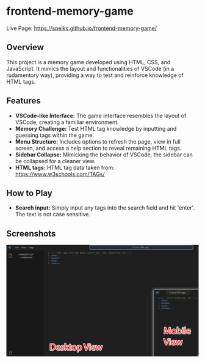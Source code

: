 # frontend-memory-game

Live Page: https://spelks.github.io/frontend-memory-game/

## Overview
This project is a memory game developed using HTML, CSS, and JavaScript. It mimics the layout and functionalities of VSCode (in a rudamentory way), providing a way to test and reinforce knowledge of HTML tags.

## Features
- **VSCode-like Interface:** The game interface resembles the layout of VSCode, creating a familiar environment.
- **Memory Challenge:** Test HTML tag knowledge by inputting and guessing tags within the game.
- **Menu Structure:** Includes options to refresh the page, view in full screen, and access a help section to reveal remaining HTML tags.
- **Sidebar Collapse:** Mimicking the behavior of VSCode, the sidebar can be collapsed for a cleaner view.
- **HTML tags:** HTML tag data taken from: https://www.w3schools.com/TAGs/

## How to Play
- **Search input:** Simply input any tags into the search field and hit 'enter'. The text is not case sensitive.

## Screenshots
![Desktop and Mobile view](memory-game-preview.png)